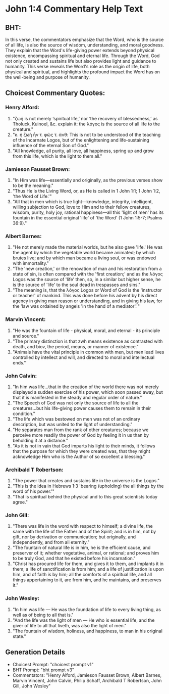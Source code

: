 # John 1:4 Commentary Help Text

## BHT:
In this verse, the commentators emphasize that the Word, who is the source of all life, is also the source of wisdom, understanding, and moral goodness. They explain that the Word's life-giving power extends beyond physical existence, encompassing spiritual and eternal life. Through the Word, God not only created and sustains life but also provides light and guidance to humanity. This verse reveals the Word's role as the origin of life, both physical and spiritual, and highlights the profound impact the Word has on the well-being and purpose of humanity.

## Choicest Commentary Quotes:
### Henry Alford:
1. "ζωή is not merely ‘spiritual life,’ nor ‘the recovery of blessedness,’ as Tholuck, Kuinoel, &c. explain it: the λόγος is the source of all life to the creature."
2. "κ. ἡ ζωὴ ἦν τ. φῶς τ. ἀνθ: This is not to be understood of the teaching of the Incarnate Logos, but of the enlightening and life-sustaining influence of the eternal Son of God."
3. "All knowledge, all purity, all love, all happiness, spring up and grow from this life, which is the light to them all."

### Jamieson Fausset Brown:
1. "In Him was life—essentially and originally, as the previous verses show to be the meaning." 
2. "Thus He is the Living Word, or, as He is called in 1 John 1:1; 1 John 1:2, 'the Word of Life.'"
3. "All that in men which is true light—knowledge, integrity, intelligent, willing subjection to God, love to Him and to their fellow creatures, wisdom, purity, holy joy, rational happiness—all this 'light of men' has its fountain in the essential original 'life' of 'the Word' (1 John 1:5-7; Psalms 36:9)."

### Albert Barnes:
1. "He not merely made the material worlds, but he also gave 'life.' He was the agent by which the vegetable world became animated; by which brutes live; and by which man became a living soul, or was endowed with immortality."
2. "The 'new creation,' or the renovation of man and his restoration from a state of sin, is often compared with the 'first creation;' and as the λόγος Logos was the source of 'life' then, so, in a similar but higher sense, he is the source of 'life' to the soul dead in trespasses and sins."
3. "The meaning is, that the λόγος Logos or Word of God is the 'instructor or teacher' of mankind. This was done before his advent by his direct agency in giving man reason or understanding, and in giving his law, for the 'law was ordained by angels 'in the hand of a mediator'.'"

### Marvin Vincent:
1. "He was the fountain of life - physical, moral, and eternal - its principle and source."
2. "The primary distinction is that zwh means existence as contrasted with death, and biov, the period, means, or manner of existence."
3. "Animals have the vital principle in common with men, but men lead lives controlled by intellect and will, and directed to moral and intellectual ends."

### John Calvin:
1. "In him was life...that in the creation of the world there was not merely displayed a sudden exercise of his power, which soon passed away, but that it is manifested in the steady and regular order of nature."
2. "The Speech of God was not only the source of life to all the creatures...but his life-giving power causes them to remain in their condition."
3. "The life which was bestowed on men was not of an ordinary description, but was united to the light of understanding."
4. "He separates man from the rank of other creatures; because we perceive more readily the power of God by feeling it in us than by beholding it at a distance."
5. "As it is not in vain that God imparts his light to their minds, it follows that the purpose for which they were created was, that they might acknowledge Him who is the Author of so excellent a blessing."

### Archibald T Robertson:
1. "The power that creates and sustains life in the universe is the Logos." 
2. "This is the idea in Hebrews 1:3 'bearing (upholding) the all things by the word of his power.'"
3. "That is spiritual behind the physical and to this great scientists today agree."

### John Gill:
1. "There was life in the word with respect to himself; a divine life, the same with the life of the Father and of the Spirit; and is in him, not by gift, nor by derivation or communication; but originally, and independently, and from all eternity."
2. "The fountain of natural life is in him, he is the efficient cause, and preserver of it; whether vegetative, animal, or rational; and proves him to be truly God, and that he existed before his incarnation."
3. "Christ has procured life for them, and gives it to them, and implants it in them; a life of sanctification is from him; and a life of justification is upon him, and of faith is by him; all the comforts of a spiritual life, and all things appertaining to it, are from him, and he maintains, and preserves it."

### John Wesley:
1. "In him was life — He was the foundation of life to every living thing, as well as of being to all that is."
2. "And the life was the light of men — He who is essential life, and the giver of life to all that liveth, was also the light of men."
3. "The fountain of wisdom, holiness, and happiness, to man in his original state."


## Generation Details
- Choicest Prompt: "choicest prompt v1"
- BHT Prompt: "bht prompt v3"
- Commentators: "Henry Alford, Jamieson Fausset Brown, Albert Barnes, Marvin Vincent, John Calvin, Philip Schaff, Archibald T Robertson, John Gill, John Wesley"
